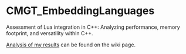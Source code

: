 # CMGT_EmbeddingLanguages
Assessment of Lua integration in C++: Analyzing performance, memory footprint, and versatility within C++.

[Analysis of my results](https://github.com/ardaboyroo/CMGT_EmbeddingLanguages/wiki/Analysis) can be found on the wiki page.
